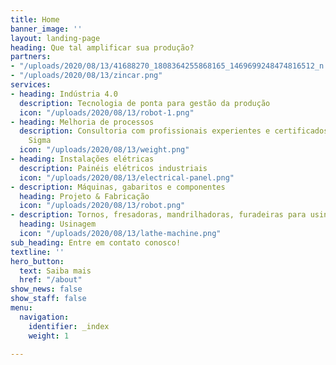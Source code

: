 ```yaml
---
title: Home
banner_image: ''
layout: landing-page
heading: Que tal amplificar sua produção?
partners:
- "/uploads/2020/08/13/41688270_1808364255868165_1469699248474816512_n.png"
- "/uploads/2020/08/13/zincar.png"
services:
- heading: Indústria 4.0
  description: Tecnologia de ponta para gestão da produção
  icon: "/uploads/2020/08/13/robot-1.png"
- heading: Melhoria de processos
  description: Consultoria com profissionais experientes e certificados em Lean Six
    Sigma
  icon: "/uploads/2020/08/13/weight.png"
- heading: Instalações elétricas
  description: Painéis elétricos industriais
  icon: "/uploads/2020/08/13/electrical-panel.png"
- description: Máquinas, gabaritos e componentes
  heading: Projeto & Fabricação
  icon: "/uploads/2020/08/13/robot.png"
- description: Tornos, fresadoras, mandrilhadoras, furadeiras para usinagem de precisão
  heading: Usinagem
  icon: "/uploads/2020/08/13/lathe-machine.png"
sub_heading: Entre em contato conosco!
textline: ''
hero_button:
  text: Saiba mais
  href: "/about"
show_news: false
show_staff: false
menu:
  navigation:
    identifier: _index
    weight: 1

---
```

